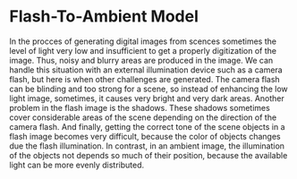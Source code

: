 # Flash-To-Ambient Model

In the procces of generating digital images from scences sometimes the level of light very low and insufficient to get a properly digitization of the image. Thus, noisy and blurry areas are produced in the image. We can handle this situation with an external illumination device such as a camera flash, but here is when other challenges are generated. The camera flash can be blinding and too strong for a scene, so instead of enhancing the low light image, sometimes, it causes very bright and very dark areas. Another problem in the flash image is the shadows. These shadows sometimes cover considerable areas of the scene depending on the direction of the camera flash. And finally, getting the correct tone of the scene objects in a flash image becomes very difficult, because the color of objects changes due the flash illumination. In contrast, in an ambient image, the illumination of the objects not depends so much of their position, because the available light can be more evenly distributed.
